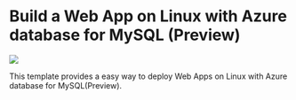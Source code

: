# Build a Web App on Linux with Azure database for MySQL (Preview)

<a href="https://portal.azure.com/#create/Microsoft.Template/uri/https%3A%2F%2Fraw.githubusercontent.com%2FSunbuild%2Fazure-quickstart-templates%2Fmaster%2F101-webapp-linux-managed-mysql%2Fazuredeploy.json" target="_blank">
  <img src="http://azuredeploy.net/deploybutton.png"/>
</a>

This template provides a easy way to deploy Web Apps on Linux with Azure database for MySQL(Preview).